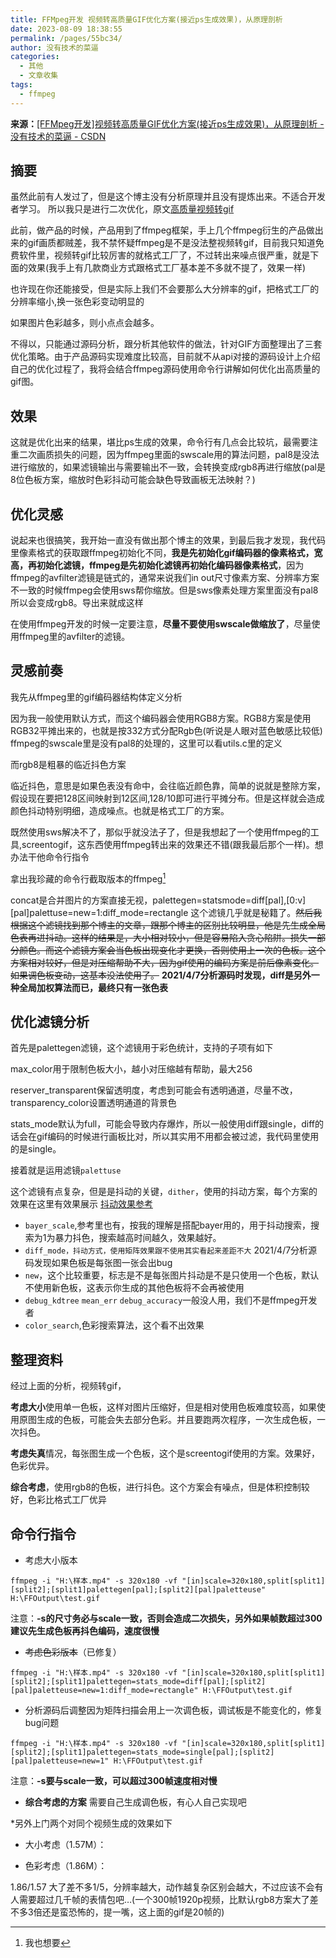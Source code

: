 ```yaml
---
title: FFMpeg开发 视频转高质量GIF优化方案(接近ps生成效果)，从原理剖析
date: 2023-08-09 18:38:55
permalink: /pages/55bc34/
author: 没有技术的菜逼
categories:
  - 其他
  - 文章收集
tags:
  - ffmpeg
---
```


**来源：**[\[FFMpeg开发\]视频转高质量GIF优化方案(接近ps生成效果)，从原理剖析 - 没有技术的菜逼 - CSDN](https://blog.csdn.net/qq_40212938/article/details/113060064)

## 摘要

虽然此前有人发过了，但是这个博主没有分析原理并且没有提炼出来。不适合开发者学习。 所以我只是进行二次优化，原文[高质量视频转gif](https://www.jianshu.com/p/a11bbf804e75)

此前，做产品的时候，产品用到了ffmpeg框架，手上几个ffmpeg衍生的产品做出来的gif画质都贼差，我不禁怀疑ffmpeg是不是没法整视频转gif，目前我只知道免费软件里，视频转gif比较厉害的就格式工厂了，不过转出来噪点很严重，就是下面的效果(我手上有几款商业方式跟格式工厂基本差不多就不提了，效果一样)

<center-img img="50-others/50-collection/20/20210123184150640.gif" />

也许现在你还能接受，但是实际上我们不会要那么大分辨率的gif，把格式工厂的分辨率缩小,换一张色彩变动明显的

<center-img img="50-others/50-collection/20/20210123211205171.gif" />

<!-- more -->


如果图片色彩越多，则小点点会越多。

不得以，只能通过源码分析，跟分析其他软件的做法，针对GIF方面整理出了三套优化策略。由于产品源码实现难度比较高，目前就不从api对接的源码设计上介绍自己的优化过程了，我将会结合ffmpeg源码使用命令行讲解如何优化出高质量的gif图。

## 效果

<center-img img="50-others/50-collection/20/20210123215534288.gif" />

这就是优化出来的结果，堪比ps生成的效果，命令行有几点会比较坑，最需要注重二次画质损失的问题，因为ffmpeg里面的swscale用的算法问题，pal8是没法进行缩放的，如果滤镜输出与需要输出不一致，会转换变成rgb8再进行缩放(pal是8位色板方案，缩放时色彩抖动可能会缺色导致画板无法映射？)

## 优化灵感

说起来也很搞笑，我开始一直没有做出那个博主的效果，到最后我才发现，我代码里像素格式的获取跟ffmpeg初始化不同，**我是先初始化gif编码器的像素格式，宽高，再初始化滤镜，ffmpeg是先初始化滤镜再初始化编码器像素格式**，因为ffmpeg的avfilter滤镜是链式的，通常来说我们in out尺寸像素方案、分辨率方案不一致的时候ffmpeg会使用sws帮你缩放。但是sws像素处理方案里面没有pal8所以会变成rgb8。导出来就成这样

<center-img img="50-others/50-collection/20/20210123223610569.gif" />

在使用ffmpeg开发的时候一定要注意，**尽量不要使用swscale做缩放了**，尽量使用ffmpeg里的avfilter的滤镜。

## 灵感前奏

我先从ffmpeg里的gif编码器结构体定义分析

<center-img img="50-others/50-collection/20/20210123224148792.png" />

因为我一般使用默认方式，而这个编码器会使用RGB8方案。RGB8方案是使用RGB32平摊出来的，也就是按332方式分配Rgb色(听说是人眼对蓝色敏感比较低)
ffmpeg的swscale里是没有pal8的处理的，这里可以看utils.c里的定义

<center-img img="50-others/50-collection/20/20210123230239526.png" />

而rgb8是粗暴的临近抖色方案

<center-img img="50-others/50-collection/20/20210123230759319.png" />

临近抖色，意思是如果色表没有命中，会往临近颜色靠，简单的说就是整除方案，假设现在要把128区间映射到12区间,128/10即可进行平摊分布。但是这样就会造成颜色抖动特别明细，造成噪点。也就是格式工厂的方案。

既然使用sws解决不了，那似乎就没法子了，但是我想起了一个使用ffmpeg的工具,screentogif，这东西使用ffmpeg转出来的效果还不错(跟我最后那个一样)。想办法干他命令行指令

拿出我珍藏的命令行截取版本的ffmpeg[^1]

<center-img img="50-others/50-collection/20/20210123232359545.png" />
<center-img img="50-others/50-collection/20/20210123232421978.png" />
<center-img img="50-others/50-collection/20/20210123232602432.png" />

concat是合并图片的方案直接无视，palettegen=statsmode=diff[pal],[0:v][pal]palettuse=new=1:diff_mode=rectangle 这个滤镜几乎就是秘籍了。~~然后我根据这个滤镜找到那个博主的文章，跟那个博主的区别比较明显，他是先生成全局色表再进抖动。这样的结果是，大小相对较小，但是容易陷入贪心陷阱。损失一部分颜色。而这个滤镜方案会当色板出现变化才更换，否则使用上一次的色板。这个方案相对较好，但是对压缩帮助不大，因为gif使用的编码方案是前后像素变化。如果调色板变动，这基本没法使用了。~~ **2021/4/7分析源码时发现，diff是另外一种全局加权算法而已，最终只有一张色表**

## 优化滤镜分析

首先是palettegen滤镜，这个滤镜用于彩色统计，支持的子项有如下

<center-img img="50-others/50-collection/20/20210123234500609.png" />

max_color用于限制色板大小，越小对压缩越有帮助，最大256

reserver_transparent保留透明度，考虑到可能会有透明通道，尽量不改，transparency_color设置透明通道的背景色

stats_mode默认为full，可能会导致内存爆炸，所以一般使用diff跟single，diff的话会在gif编码的时候进行画板比对，所以其实用不用都会被过滤，我代码里使用的是single。

<center-img img="50-others/50-collection/20/20210123235624849.png" />

接着就是运用滤镜`palettuse`

<center-img img="50-others/50-collection/20/20210123235736651.png" />

这个滤镜有点复杂，但是是抖动的关键，`dither`，使用的抖动方案，每个方案的效果在这里有效果展示
[抖动效果参考](http://blog.pkh.me/p/21-high-quality-gif-with-ffmpeg.html)
- `bayer_scale`,参考里也有，按我的理解是搭配bayer用的，用于抖动搜索，搜索为1为暴力抖色，搜索越高时间越久，效果越好。
- `diff_mode，抖动方式，使用矩阵效果跟不使用其实看起来差距不大` 2021/4/7分析源码发现如果色板是每张图一张会出bug
- `new`，这个比较重要，标志是不是每张图片抖动是不是只使用一个色板，默认不使用新色板，这表示你生成的其他色板将不会再被使用
- `debug_kdtree` `mean_err` `debug_accuracy`一般没人用，我们不是ffmpeg开发者
- `color_search`,色彩搜索算法，这个看不出效果

## 整理资料

经过上面的分析，视频转gif，

**考虑大小**使用单一色板，这样对图片压缩好，但是相对使用色板难度较高，如果使用原图生成的色板，可能会失去部分色彩。并且要跑两次程序，一次生成色板，一次抖色。

**考虑失真**情况，每张图生成一个色板，这个是screentogif使用的方案。效果好，色彩优异。


**综合考虑**，使用rgb8的色板，进行抖色。这个方案会有噪点，但是体积控制较好，色彩比格式工厂优异

## 命令行指令

- 考虑大小版本
```
ffmpeg -i "H:\样本.mp4" -s 320x180 -vf "[in]scale=320x180,split[split1][split2];[split1]palettegen[pal];[split2][pal]paletteuse" H:\FFOutput\test.gif
```
注意：**-s的尺寸务必与scale一致，否则会造成二次损失，另外如果帧数超过300建议先生成色板再抖色编码，速度很慢**

- ~~考虑色彩版本~~（已修复）
```
ffmpeg -i "H:\样本.mp4" -s 320x180 -vf "[in]scale=320x180,split[split1][split2];[split1]palettegen=stats_mode=diff[pal];[split2][pal]paletteuse=new=1:diff_mode=rectangle" H:\FFOutput\test.gif
```

- 分析源码后调整因为矩阵扫描会用上一次调色板，调试板是不能变化的，修复bug问题
```
ffmpeg -i "H:\样本.mp4" -s 320x180 -vf "[in]scale=320x180,split[split1][split2];[split1]palettegen=stats_mode=single[pal];[split2][pal]paletteuse=new=1" H:\FFOutput\test.gif
```
注意：**-s要与scale一致，可以超过300帧速度相对慢**

- **综合考虑的方案**
需要自己生成调色板，有心人自己实现吧

*另外上门两个对同个视频生成的效果如下

- 大小考虑（1.57M）：
<center-img img="50-others/50-collection/20/20210124002734558.gif" />

- 色彩考虑（1.86M）：
<center-img img="50-others/50-collection/20/20210124002101164.gif" />

1.86/1.57 大了差不多1/5，分辨率越大，动作越复杂区别会越大，不过应该不会有人需要超过几千帧的表情包吧…(一个300帧1920p视频，比默认rgb8方案大了差不多3倍还是蛮恐怖的，提一嘴，这上面的gif是20帧的)

[^1]: 我也想要